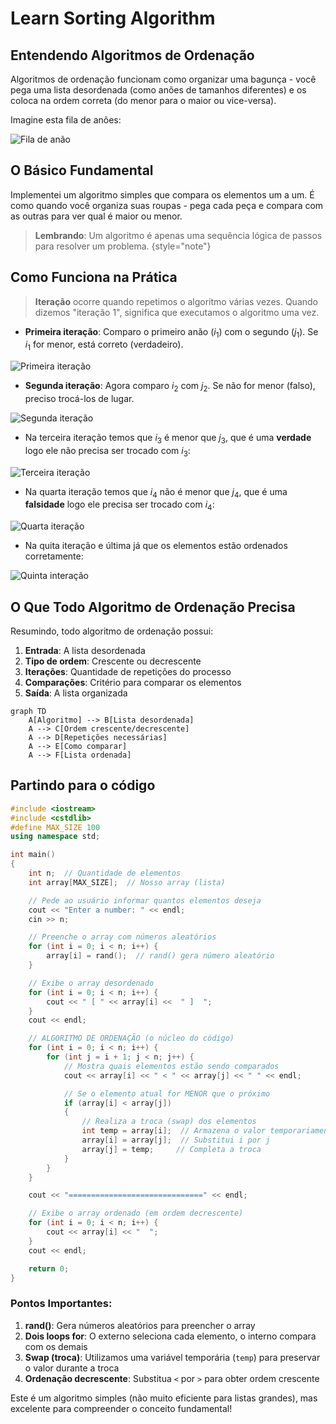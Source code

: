 # Learn Sorting Algorithm

## Entendendo Algoritmos de Ordenação

Algoritmos de ordenação funcionam como organizar uma bagunça - você pega uma lista desordenada (como anões de tamanhos diferentes) e os coloca na ordem correta (do menor para o maior ou vice-versa).

Imagine esta fila de anões:

![Fila de anão](filadeanao.png)

## O Básico Fundamental

Implementei um algoritmo simples que compara os elementos um a um. É como quando você organiza suas roupas - pega cada peça e compara com as outras para ver qual é maior ou menor.

> **Lembrando**: Um algoritmo é apenas uma sequência lógica de passos para resolver um problema.
> {style="note"}

## Como Funciona na Prática

> **Iteração** ocorre quando repetimos o algoritmo várias vezes. Quando dizemos "iteração 1", significa que executamos o algoritmo uma vez.

- **Primeira iteração**: Comparo o primeiro anão ($i_1$) com o segundo ($j_1$). Se $i_1$ for menor, está correto (verdadeiro).  

![Primeira iteração](Primeiraiteracao.png)

- **Segunda iteração**: Agora comparo $i_2$ com $j_2$. Se não for menor (falso), preciso trocá-los de lugar.  

![Segunda iteração](segundaint.png)

- Na terceira iteração temos que $i_{3}$ é menor que $j_{3}$, que é uma **verdade** logo ele não precisa ser trocado com $i_{3}$:

![Terceira iteração](terceiraint.png)

- Na quarta iteração temos que $i_{4}$ não é menor que $j_{4}$, que é uma **falsidade** logo ele precisa ser trocado com $i_{4}$:

![Quarta iteração](quartaiteracao.png)

- Na quita iteração e última já que os elementos estão ordenados corretamente:

![Quinta interação](quintainteracao.png)

## O Que Todo Algoritmo de Ordenação Precisa

Resumindo, todo algoritmo de ordenação possui:

1. **Entrada**: A lista desordenada
2. **Tipo de ordem**: Crescente ou decrescente
3. **Iterações**: Quantidade de repetições do processo
4. **Comparações**: Critério para comparar os elementos
5. **Saída**: A lista organizada

```mermaid
graph TD
    A[Algoritmo] --> B[Lista desordenada]
    A --> C[Ordem crescente/decrescente]
    A --> D[Repetições necessárias]
    A --> E[Como comparar]
    A --> F[Lista ordenada]
```

## Partindo para o código

```c++
#include <iostream>
#include <cstdlib>
#define MAX_SIZE 100
using namespace std;

int main()
{
    int n;  // Quantidade de elementos
    int array[MAX_SIZE];  // Nosso array (lista)

    // Pede ao usuário informar quantos elementos deseja
    cout << "Enter a number: " << endl;
    cin >> n;

    // Preenche o array com números aleatórios
    for (int i = 0; i < n; i++) {
        array[i] = rand();  // rand() gera número aleatório
    }

    // Exibe o array desordenado
    for (int i = 0; i < n; i++) {
        cout << " [ " << array[i] <<  " ]  ";
    }
    cout << endl;

    // ALGORITMO DE ORDENAÇÃO (o núcleo do código)
    for (int i = 0; i < n; i++) {
        for (int j = i + 1; j < n; j++) {
            // Mostra quais elementos estão sendo comparados
            cout << array[i] << " < " << array[j] << " " << endl;

            // Se o elemento atual for MENOR que o próximo
            if (array[i] < array[j])
            {
                // Realiza a troca (swap) dos elementos
                int temp = array[i];  // Armazena o valor temporariamente
                array[i] = array[j];  // Substitui i por j
                array[j] = temp;     // Completa a troca
            }
        }
    }

    cout << "==============================" << endl;

    // Exibe o array ordenado (em ordem decrescente)
    for (int i = 0; i < n; i++) {
        cout << array[i] << "  ";
    }
    cout << endl;

    return 0;
}
```

### Pontos Importantes:

1. **rand()**: Gera números aleatórios para preencher o array
2. **Dois loops for**: O externo seleciona cada elemento, o interno compara com os demais
3. **Swap (troca)**: Utilizamos uma variável temporária (`temp`) para preservar o valor durante a troca
4. **Ordenação decrescente**: Substitua `<` por `>` para obter ordem crescente

Este é um algoritmo simples (não muito eficiente para listas grandes), mas excelente para compreender o conceito fundamental!
